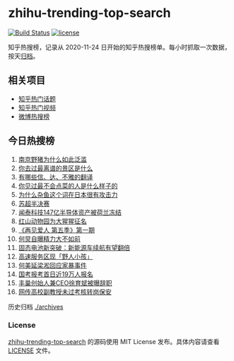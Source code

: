 # zhihu-trending-top-search

[![Build Status](https://github.com/justjavac/zhihu-trending-top-search/workflows/ci/badge.svg?branch=main)](https://github.com/justjavac/zhihu-trending-top-search/actions)
[![license](https://img.shields.io/github/license/justjavac/zhihu-trending-top-search)](https://github.com/justjavac/zhihu-trending-top-search/blob/main/LICENSE)

知乎热搜榜，记录从 2020-11-24 日开始的知乎热搜榜单。每小时抓取一次数据，按天[归档](./archives)。

## 相关项目

- [知乎热门话题](https://github.com/justjavac/zhihu-trending-hot-questions)
- [知乎热门视频](https://github.com/justjavac/zhihu-trending-hot-video)
- [微博热搜榜](https://github.com/justjavac/weibo-trending-hot-search)

## 今日热搜榜

<!-- BEGIN -->
<!-- 最后更新时间 Mon Oct 20 2025 17:17:17 GMT+0800 (China Standard Time) -->

1. [南京野猪为什么如此泛滥](https://www.zhihu.com/search?q=%E5%8D%97%E4%BA%AC%E9%87%8E%E7%8C%AA%E4%B8%BA%E4%BB%80%E4%B9%88%E5%A6%82%E6%AD%A4%E6%B3%9B%E6%BB%A5)
1. [你去过最离谱的景区是什么](https://www.zhihu.com/search?q=%E4%BD%A0%E5%8E%BB%E8%BF%87%E6%9C%80%E7%A6%BB%E8%B0%B1%E7%9A%84%E6%99%AF%E5%8C%BA%E6%98%AF%E4%BB%80%E4%B9%88)
1. [有哪些信、达、不雅的翻译](https://www.zhihu.com/search?q=%E6%9C%89%E5%93%AA%E4%BA%9B%E4%BF%A1%E3%80%81%E8%BE%BE%E3%80%81%E4%B8%8D%E9%9B%85%E7%9A%84%E7%BF%BB%E8%AF%91)
1. [你见过最不会点菜的人是什么样子的](https://www.zhihu.com/search?q=%E4%BD%A0%E8%A7%81%E8%BF%87%E6%9C%80%E4%B8%8D%E4%BC%9A%E7%82%B9%E8%8F%9C%E7%9A%84%E4%BA%BA%E6%98%AF%E4%BB%80%E4%B9%88%E6%A0%B7%E5%AD%90%E7%9A%84)
1. [为什么杂鱼这个词在日本很有攻击力](https://www.zhihu.com/search?q=%E4%B8%BA%E4%BB%80%E4%B9%88%E6%9D%82%E9%B1%BC%E8%BF%99%E4%B8%AA%E8%AF%8D%E5%9C%A8%E6%97%A5%E6%9C%AC%E5%BE%88%E6%9C%89%E6%94%BB%E5%87%BB%E5%8A%9B)
1. [苏超半决赛](https://www.zhihu.com/search?q=%E8%8B%8F%E8%B6%85%E5%8D%8A%E5%86%B3%E8%B5%9B)
1. [闻泰科技147亿半导体资产被荷兰冻结](https://www.zhihu.com/search?q=%E9%97%BB%E6%B3%B0%E7%A7%91%E6%8A%80147%E4%BA%BF%E5%8D%8A%E5%AF%BC%E4%BD%93%E8%B5%84%E4%BA%A7%E8%A2%AB%E8%8D%B7%E5%85%B0%E5%86%BB%E7%BB%93)
1. [红山动物园为大猩猩征名](https://www.zhihu.com/search?q=%E7%BA%A2%E5%B1%B1%E5%8A%A8%E7%89%A9%E5%9B%AD%E4%B8%BA%E5%A4%A7%E7%8C%A9%E7%8C%A9%E5%BE%81%E5%90%8D)
1. [《再见爱人 第五季》第一期](https://www.zhihu.com/search?q=%E3%80%8A%E5%86%8D%E8%A7%81%E7%88%B1%E4%BA%BA%20%E7%AC%AC%E4%BA%94%E5%AD%A3%E3%80%8B%E7%AC%AC%E4%B8%80%E6%9C%9F)
1. [何炅自曝精力大不如前](https://www.zhihu.com/search?q=%E4%BD%95%E7%82%85%E8%87%AA%E6%9B%9D%E7%B2%BE%E5%8A%9B%E5%A4%A7%E4%B8%8D%E5%A6%82%E5%89%8D)
1. [固态电池新突破：新能源车续航有望翻倍](https://www.zhihu.com/search?q=%E5%9B%BA%E6%80%81%E7%94%B5%E6%B1%A0%E6%96%B0%E7%AA%81%E7%A0%B4%EF%BC%9A%E6%96%B0%E8%83%BD%E6%BA%90%E8%BD%A6%E7%BB%AD%E8%88%AA%E6%9C%89%E6%9C%9B%E7%BF%BB%E5%80%8D)
1. [高速服务区现「野人小孩」](https://www.zhihu.com/search?q=%E9%AB%98%E9%80%9F%E6%9C%8D%E5%8A%A1%E5%8C%BA%E7%8E%B0%E3%80%8C%E9%87%8E%E4%BA%BA%E5%B0%8F%E5%AD%A9%E3%80%8D)
1. [何美延梁淞回应家暴事件](https://www.zhihu.com/search?q=%E4%BD%95%E7%BE%8E%E5%BB%B6%E6%A2%81%E6%B7%9E%E5%9B%9E%E5%BA%94%E5%AE%B6%E6%9A%B4%E4%BA%8B%E4%BB%B6)
1. [国考报考首日近19万人报名](https://www.zhihu.com/search?q=%E5%9B%BD%E8%80%83%E6%8A%A5%E8%80%83%E9%A6%96%E6%97%A5%E8%BF%9119%E4%B8%87%E4%BA%BA%E6%8A%A5%E5%90%8D)
1. [丰巢创始人兼CEO徐育斌被曝辞职](https://www.zhihu.com/search?q=%E4%B8%B0%E5%B7%A2%E5%88%9B%E5%A7%8B%E4%BA%BA%E5%85%BCCEO%E5%BE%90%E8%82%B2%E6%96%8C%E8%A2%AB%E6%9B%9D%E8%BE%9E%E8%81%8C)
1. [网传高校副教授未过考核转岗保安](https://www.zhihu.com/search?q=%E7%BD%91%E4%BC%A0%E9%AB%98%E6%A0%A1%E5%89%AF%E6%95%99%E6%8E%88%E6%9C%AA%E8%BF%87%E8%80%83%E6%A0%B8%E8%BD%AC%E5%B2%97%E4%BF%9D%E5%AE%89)

<!-- END -->

历史归档 [./archives](./archives)

### License

[zhihu-trending-top-search](https://github.com/justjavac/zhihu-trending-top-search) 的源码使用 MIT License
发布。具体内容请查看 [LICENSE](./LICENSE) 文件。
